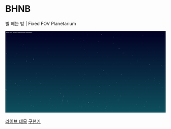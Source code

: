 # BHNB
별 헤는 밤 | Fixed FOV Planetarium

![](/asset/demo.png)

[라이브 데모](https://pngwna.github.io/showcase/bhnb/)
[구현기](https://pngwna.github.io/dev/planetarium/0) 
